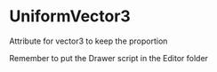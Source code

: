 # UniformVector3
Attribute for vector3 to keep the proportion

Remember to put the Drawer script in the Editor folder
